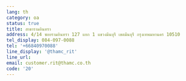 ```yaml
---
lang: th
category: oa
status: true
title: สาขารามอินทรา
address: 4/14 ซอยรามอินทรา 127 แยก 1 แขวงมีนบุรี เขตมีนบุรี กรุงเทพมหานคร 10510
tel_display: 084-097-0088
tel: '+66840970088'
line_display: '@thamc_rit'
line_url:
email: customer.rit@thamc.co.th
code: '20'
---
```

